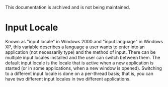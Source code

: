 This documentation is archived and is not being maintained.

# Input Locale

Known as "input locale" in Windows 2000 and "input language" in Windows XP, this variable describes a language a user wants to enter into an application (not necessarily type) and the method of input. There can be multiple input locales installed and the user can switch between them. The default input locale is the locale that is active when a new application is started (or in some applications, when a new window is opened). Switching to a different input locale is done on a per-thread basis; that is, you can have two different input locales in two different applications.


